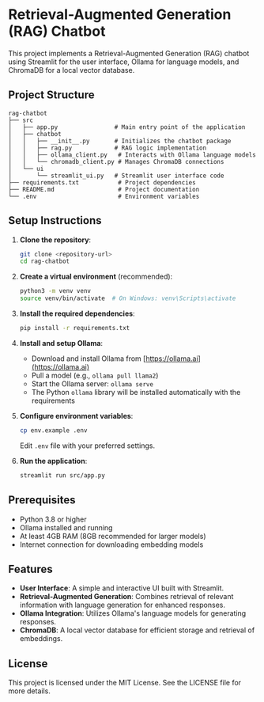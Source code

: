 # Retrieval-Augmented Generation (RAG) Chatbot

This project implements a Retrieval-Augmented Generation (RAG) chatbot using Streamlit for the user interface, Ollama for language models, and ChromaDB for a local vector database.

## Project Structure

```
rag-chatbot
├── src
│   ├── app.py                # Main entry point of the application
│   ├── chatbot
│   │   ├── __init__.py       # Initializes the chatbot package
│   │   ├── rag.py            # RAG logic implementation
│   │   ├── ollama_client.py   # Interacts with Ollama language models
│   │   └── chromadb_client.py # Manages ChromaDB connections
│   └── ui
│       └── streamlit_ui.py   # Streamlit user interface code
├── requirements.txt           # Project dependencies
├── README.md                  # Project documentation
└── .env                       # Environment variables
```

## Setup Instructions

1. **Clone the repository**:
   ```bash
   git clone <repository-url>
   cd rag-chatbot
   ```

2. **Create a virtual environment** (recommended):
   ```bash
   python3 -m venv venv
   source venv/bin/activate  # On Windows: venv\Scripts\activate
   ```

3. **Install the required dependencies**:
   ```bash
   pip install -r requirements.txt
   ```

4. **Install and setup Ollama**:
   - Download and install Ollama from [https://ollama.ai](https://ollama.ai)
   - Pull a model (e.g., `ollama pull llama2`)
   - Start the Ollama server: `ollama serve`
   - The Python `ollama` library will be installed automatically with the requirements

5. **Configure environment variables**:
   ```bash
   cp env.example .env
   ```
   Edit `.env` file with your preferred settings.

6. **Run the application**:
   ```bash
   streamlit run src/app.py
   ```

## Prerequisites

- Python 3.8 or higher
- Ollama installed and running
- At least 4GB RAM (8GB recommended for larger models)
- Internet connection for downloading embedding models

## Features

- **User Interface**: A simple and interactive UI built with Streamlit.
- **Retrieval-Augmented Generation**: Combines retrieval of relevant information with language generation for enhanced responses.
- **Ollama Integration**: Utilizes Ollama's language models for generating responses.
- **ChromaDB**: A local vector database for efficient storage and retrieval of embeddings.

## License

This project is licensed under the MIT License. See the LICENSE file for more details.